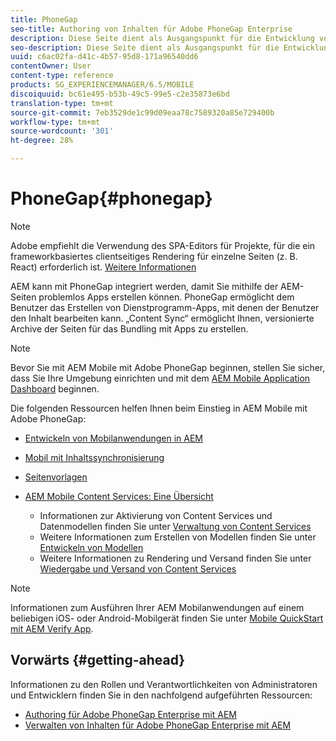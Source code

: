 ```yaml
---
title: PhoneGap
seo-title: Authoring von Inhalten für Adobe PhoneGap Enterprise
description: Diese Seite dient als Ausgangspunkt für die Entwicklung von Apps mit PhoneGap Enterprise mit AEM. AEM kann mit PhoneGap integriert werden, damit Sie mithilfe der AEM-Seiten problemlos Apps erstellen können. PhoneGap ermöglicht dem Benutzer das Erstellen von Dienstprogramm-Apps, mit denen der Benutzer den Inhalt bearbeiten kann.
seo-description: Diese Seite dient als Ausgangspunkt für die Entwicklung von Apps mit PhoneGap Enterprise mit AEM. AEM kann mit PhoneGap integriert werden, damit Sie mithilfe der AEM-Seiten problemlos Apps erstellen können. PhoneGap ermöglicht dem Benutzer das Erstellen von Dienstprogramm-Apps, mit denen der Benutzer den Inhalt bearbeiten kann.
uuid: c6ac02fa-d41c-4b57-95d8-171a96540dd6
contentOwner: User
content-type: reference
products: SG_EXPERIENCEMANAGER/6.5/MOBILE
discoiquuid: bc61e495-b53b-49c5-99e5-c2e35873e6bd
translation-type: tm+mt
source-git-commit: 7eb3529de1c99d09eaa78c7589320a85e729400b
workflow-type: tm+mt
source-wordcount: '301'
ht-degree: 28%

---
```



# PhoneGap{#phonegap}

>[!NOTE]
>
>Adobe empfiehlt die Verwendung des SPA-Editors für Projekte, für die ein frameworkbasiertes clientseitiges Rendering für einzelne Seiten (z. B. React) erforderlich ist. [Weitere Informationen](/help/sites-developing/spa-overview.md)

AEM kann mit PhoneGap integriert werden, damit Sie mithilfe der AEM-Seiten problemlos Apps erstellen können. PhoneGap ermöglicht dem Benutzer das Erstellen von Dienstprogramm-Apps, mit denen der Benutzer den Inhalt bearbeiten kann. „Content Sync“ ermöglicht Ihnen, versionierte Archive der Seiten für das Bundling mit Apps zu erstellen. 

>[!NOTE]
>
>Bevor Sie mit AEM Mobile mit Adobe PhoneGap beginnen, stellen Sie sicher, dass Sie Ihre Umgebung einrichten und mit dem [AEM Mobile Application Dashboard](/help/mobile/phonegap-authoring-apps.md) beginnen.

Die folgenden Ressourcen helfen Ihnen beim Einstieg in AEM Mobile mit Adobe PhoneGap:

* [Entwickeln von Mobilanwendungen in AEM](/help/mobile/developing-mobile-applications.md)
* [Mobil mit Inhaltssynchronisierung](/help/mobile/phonegap-contentsync.md)
* [Seitenvorlagen](/help/mobile/phonegap-apps-arch-page-templates.md)

* [AEM Mobile Content Services: Eine Übersicht](/help/mobile/develop-content-as-a-service.md)

   * Informationen zur Aktivierung von Content Services und Datenmodellen finden Sie unter [Verwaltung von Content Services](/help/mobile/developing-content-services.md)
   * Weitere Informationen zum Erstellen von Modellen finden Sie unter [Entwickeln von Modellen](/help/mobile/administer-mobile-apps.md)
   * Weitere Informationen zu Rendering und Versand finden Sie unter [Wiedergabe und Versand von Content Services](/help/mobile/rendering-and-delivery.md)

>[!NOTE]
>
>Informationen zum Ausführen Ihrer AEM Mobilanwendungen auf einem beliebigen iOS- oder Android-Mobilgerät finden Sie unter [Mobile QuickStart mit AEM Verify App](/help/mobile/phonegap-mobile-quickstart.md).

## Vorwärts {#getting-ahead}

Informationen zu den Rollen und Verantwortlichkeiten von Administratoren und Entwicklern finden Sie in den nachfolgend aufgeführten Ressourcen:

* [Authoring für Adobe PhoneGap Enterprise mit AEM](/help/mobile/phonegap.md)
* [Verwalten von Inhalten für Adobe PhoneGap Enterprise mit AEM](/help/mobile/administer-phonegap.md)

